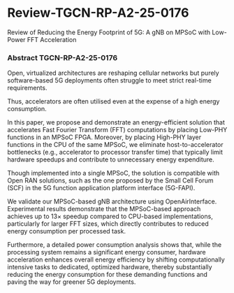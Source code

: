 # Review-TGCN-RP-A2-25-0176
Review of Reducing the Energy Footprint of 5G: A gNB on MPSoC with Low-Power FFT Acceleration

### Abstract TGCN-RP-A2-25-0176
Open, virtualized architectures are reshaping cellular networks but purely software-based 5G deployments often struggle to meet strict real-time requirements.

Thus, accelerators are often utilised even at the expense of a high energy consumption. 

In this paper, we propose and demonstrate an energy-efficient solution that accelerates Fast Fourier Transform (FFT) computations by placing Low-PHY functions in an MPSoC FPGA. Moreover, by placing High-PHY layer functions in the CPU of the same MPSoC, we eliminate host-to-accelerator bottlenecks (e.g., accelerator to processor transfer time) that typically limit hardware speedups and contribute to unnecessary energy expenditure.

Though implemented into a single MPSoC, the solution is compatible with Open RAN solutions, such as the one proposed by the Small Cell Forum (SCF) in the 5G function application platform interface (5G-FAPI). 

We validate our MPSoC-based gNB architecture using OpenAirInterface. Experimental results demonstrate that the MPSoC-based approach achieves up to 13× speedup compared to CPU-based implementations, particularly for larger FFT sizes, which directly contributes to reduced energy consumption per processed task.

Furthermore, a detailed power consumption analysis shows that, while the processing system remains a significant energy consumer, hardware acceleration enhances overall energy efficiency by shifting computationally intensive tasks to dedicated, optimized hardware, thereby substantially reducing the energy consumption for these demanding functions and paving the way for greener 5G deployments.

